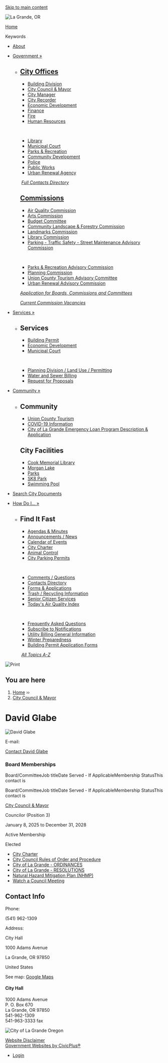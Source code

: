 [Skip to main content](https://www.cityoflagrande.org/people/david-glabe/)

![La Grande, OR](https://www.cityoflagrande.org/sites/all/themes/custom/sites/lagrandeor/lagrandeor_theme/logo.png)

[Home](https://www.cityoflagrande.org)

Keywords

- [About](https://www.cityoflagrande.org/about)
- [Government »](https://www.cityoflagrande.org/contacts-directory)
  
  - ## [City Offices](https://www.cityoflagrande.org/departments)
    
    - [Building Division](https://www.cityoflagrande.org/building-division)
    - [City Council &amp; Mayor](https://www.cityoflagrande.org/city-council-mayor)
    - [City Manager](https://www.cityoflagrande.org/city-manager)
    - [City Recorder](https://www.cityoflagrande.org/city-recorder)
    - [Economic Development](https://www.cityoflagrande.org/economic-development)
    - [Finance](https://www.cityoflagrande.org/finance)
    - [Fire](https://www.cityoflagrande.org/fire-department)
    - [Human Resources](https://www.cityoflagrande.org/human-resources)
    
     
    
    - [Library](https://cookmemoriallibrary.org)
    - [Municipal Court](https://www.cityoflagrande.org/municipal-court)
    - [Parks &amp; Recreation](https://www.cityoflagrande.org/parks-recreation)
    - [Community Development](https://www.cityoflagrande.org/planning-division)
    - [Police](https://www.cityoflagrande.org/police-department)
    - [Public Works](https://www.cityoflagrande.org/public-works)
    - [Urban Renewal Agency](https://www.cityoflagrande.org/urban-renewal-agency)
    
     [*Full Contacts Directory*](https://www.cityoflagrande.org/contacts-directory)
    
    ## [Commissions](https://www.cityoflagrande.org/commissions)
    
    - [Air Quality Commission](https://www.cityoflagrande.org/air-quality-commission)
    - [Arts Commission](https://www.cityoflagrande.org/arts-commission)
    - [Budget Committee](https://www.cityoflagrande.org/budget-committee)
    - [Community Landscape &amp; Forestry Commission](https://www.cityoflagrande.org/community-landscape-forestry-commission)
    - [Landmarks Commission](https://www.cityoflagrande.org/landmarks-commission)
    - [Library Commission](https://www.cityoflagrande.org/library-commission)
    - [Parking - Traffic Safety - Street Maintenance Advisory Commission](https://www.cityoflagrande.org/parking-traffic-safety-street-maintenance-advisory-commission)
    
     
    
    - [Parks &amp; Recreation Advisory Commission](https://www.cityoflagrande.org/parks-recreation-advisory-commission)
    - [Planning Commission](https://www.cityoflagrande.org/planning-commission)
    - [Union County Tourism Advisory Committee](https://www.cityoflagrande.org/union-county-tourism-advisory-committee)
    - [Urban Renewal Advisory Commission](https://www.cityoflagrande.org/urban-renewal-advisory-commission)
    
    [*Application for Boards, Commissions and Committees*](https://www.cityoflagrande.org/commissions/files/application-boards-commissions-and-committees)
    
    [*Current Commission Vacancies*](https://www.cityoflagrande.org/commissions/pages/current-commission-vacancies)
- [Services »](https://www.cityoflagrande.org/services)
  
  - ## Services
    
    - [Building Permit](https://www.cityoflagrande.org/building-division)
    - [Economic Development](https://www.cityoflagrande.org/economic-development)
    - [Municipal Court](https://www.cityoflagrande.org/municipal-court)
    
     
    
    - [Planning Division / Land Use / Permitting](https://www.cityoflagrande.org/developing-la-grande)
    - [Water and Sewer Billing](https://www.cityoflagrande.org/water-sewer-utility-billing)
    - [Request for Proposals](https://www.cityoflagrande.org/home/news/request-proposals)
- [Community »](https://www.cityoflagrande.org/community)
  
  - ## Community
    
    - [Union County Tourism](https://www.visitunioncounty.org/things-to-do)
    - [COVID-19 Information](https://www.cityoflagrande.org/covid-19-information)
    - [City of La Grande Emergency Loan Program Description &amp; Application](https://www.ignitemybusiness.org/en/blog/read/1301903617/city-of-la-grande-emergency-business-loan-program-accepting-applications)
    
    ## City Facilities
    
    - [Cook Memorial Library](https://cookmemoriallibrary.org)
    - [Morgan Lake](https://www.cityoflagrande.org/parks-recreation/slideshows/morgan-lake)
    - [Parks](https://www.cityoflagrande.org/parks-recreation/pages/parks)
    - [SK8 Park](https://www.cityoflagrande.org/parks-recreation/slideshows/sk8-park)
    - [Swimming Pool](https://www.cityoflagrande.org/aquatics)
- [Search City Documents](https://www.cityoflagrande.org/home/links/search-city-documents)
- [How Do I... »](https://www.cityoflagrande.org/where)
  
  - ## Find It Fast
    
    - [Agendas &amp; Minutes](https://www.cityoflagrande.org/minutes-and-agendas)
    - [Announcements / News](https://www.cityoflagrande.org/node/1/news)
    - [Calendar of Events](https://www.cityoflagrande.org/calendar/month)
    - [City Charter](https://www.cityoflagrande.org/city-council-mayor/files/city-charter)
    - [Animal Control](https://unioncountysheriff.us/?page_id=79)
    - [City Parking Permits](https://www.cityoflagrande.org/municipal-court/pages/city-parking-permits)
    
     
    
    - [Comments / Questions](https://www.cityoflagrande.org/home/webforms/ask-question)
    - [Contacts Directory](https://www.cityoflagrande.org/contacts-directory)
    - [Forms &amp; Applications](https://www.cityoflagrande.org/files)
    - [Trash / Recycling Information](https://www.cityoflagrande.org/about/faq/what-services-are-available-garbage-collection-yard-waste-and-recycling)
    - [Senior Citizen Services](https://www.cityoflagrande.org/about/faq/what-services-are-available-senior-citizens-residing-la-grande)
    - [Today's Air Quality Index](https://www.cityoflagrande.org/air-quality/pages/todays-air-quality-index)
    
     
    
    - [Frequently Asked Questions](https://www.cityoflagrande.org/faqs)
    - [Subscribe to Notifications](https://www.cityoflagrande.org/subscribe)
    - [Utility Billing General Information](https://www.cityoflagrande.org/water-sewer-utility-billing/files/general-utility-billing-information)
    - [Winter Preparedness](https://www.cityoflagrande.org/public-works/files/winter-preparedness)
    - [Building Permit Application Forms](https://www.cityoflagrande.org/building-division/pages/permit-application-forms)
    
     [*All Topics A-Z*](https://www.cityoflagrande.org/where)

![Print](https://www.cityoflagrande.org/sites/all/modules/contrib/print/icons/print_icon.png "Print")

## You are here

1. [Home](https://www.cityoflagrande.org) ››
2. [City Council &amp; Mayor](https://www.cityoflagrande.org/city-council-mayor)

# David Glabe

![David Glabe](https://www.cityoflagrande.org/sites/g/files/vyhlif6946/f/styles/news_image/public/people/david_glabe_.jpg?itok=AMpc6xpJ)

E-mail:

[Contact David Glabe](https://www.cityoflagrande.org/user/261/contact)

### Board Memberships

Board/CommitteeJob titleDate Served - If ApplicableMembership StatusThis contact is

Board/CommitteeJob titleDate Served - If ApplicableMembership StatusThis contact is

[City Council &amp; Mayor](https://www.cityoflagrande.org/city-council-mayor)

Councilor (Position 3)

January 8, 2025 to December 31, 2028

Active Membership

Elected

- [City Charter](https://www.cityoflagrande.org/city-council-mayor/files/city-charter)
- [City Council Rules of Order and Procedure](https://www.cityoflagrande.org/city-council-mayor/files/city-council-rules-order-and-procedure)
- [City of La Grande - ORDINANCES](https://www.cityoflagrande.org/city-council-mayor/links/city-la-grande-ordinances)
- [City of La Grande - RESOLUTIONS](https://www.cityoflagrande.org/city-council-mayor/links/city-la-grande-resolutions)
- [Natural Hazard Mitigation Plan (NHMP)](https://www.cityoflagrande.org/public-works/natural-hazard-mitigation-plan-nhmp)
- [Watch a Council Meeting](https://www.cityoflagrande.org/city-council-mayor/links/watch-council-meeting)

## Contact Info

Phone:

(541) 962-1309

Address:

City Hall

1000 Adams Avenue

La Grande, OR 97850

United States

See map: [Google Maps](https://maps.google.com/?q=1000%20Adams%20Avenue%2C%20La%20Grande%2C%20OR%2C%2097850%2C%20us)

#### City Hall

1000 Adams Avenue  
P. O. Box 670  
La Grande, OR 97850  
541-962-1309  
541-963-3333 fax

![City of La Grande Oregon](https://www.cityoflagrande.org/sites/g/files/vyhlif6946/f/namefooter.png)

[Website Disclaimer](https://www.cityoflagrande.org/home/pages/website-disclaimer)  
[Government Websites by CivicPlus®](https://www.civicplus.com)

- [Login](https://www.cityoflagrande.org/user/login?current=node%2F1081)